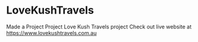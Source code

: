 # LoveKushTravels
Made a Project
Project Love Kush Travels project
Check out live website at https://www.lovekushtravels.com.au
